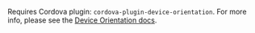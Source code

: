 Requires Cordova plugin: `cordova-plugin-device-orientation`. For more info, please see the [Device Orientation docs](https://github.com/apache/cordova-plugin-device-orientation).
